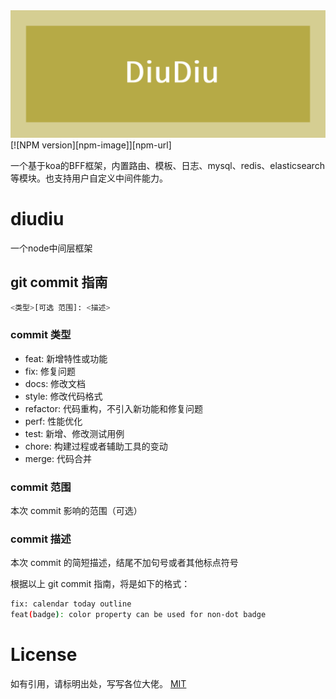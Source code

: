 <img src="/docs/logo.png" alt="Koa middleware framework for nodejs"/>
  [![NPM version][npm-image]][npm-url]

  一个基于koa的BFF框架，内置路由、模板、日志、mysql、redis、elasticsearch等模块。也支持用户自定义中间件能力。

# diudiu

一个node中间层框架

## git commit 指南

```bash
<类型>[可选 范围]: <描述>
```

### commit 类型

- feat: 新增特性或功能
- fix: 修复问题
- docs: 修改文档
- style: 修改代码格式
- refactor: 代码重构，不引入新功能和修复问题
- perf: 性能优化
- test: 新增、修改测试用例
- chore: 构建过程或者辅助工具的变动
- merge: 代码合并

### commit 范围

本次 commit 影响的范围（可选）

### commit 描述

本次 commit 的简短描述，结尾不加句号或者其他标点符号

根据以上 git commit 指南，将是如下的格式：

```bash
fix: calendar today outline
feat(badge): color property can be used for non-dot badge 
```

# License
如有引用，请标明出处，写写各位大佬。
[MIT](https://github.com/SKHon/koa-book-code/blob/master/LICENSE)